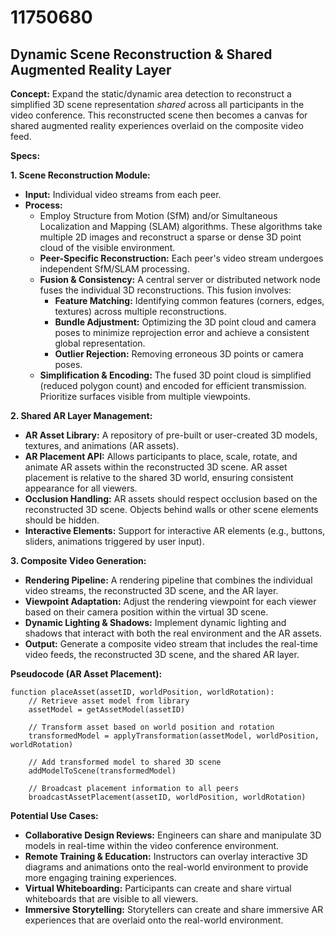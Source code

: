 # 11750680

## Dynamic Scene Reconstruction & Shared Augmented Reality Layer

**Concept:** Expand the static/dynamic area detection to reconstruct a simplified 3D scene representation *shared* across all participants in the video conference. This reconstructed scene then becomes a canvas for shared augmented reality experiences overlaid on the composite video feed.

**Specs:**

**1. Scene Reconstruction Module:**

*   **Input:** Individual video streams from each peer.
*   **Process:**
    *   Employ Structure from Motion (SfM) and/or Simultaneous Localization and Mapping (SLAM) algorithms. These algorithms take multiple 2D images and reconstruct a sparse or dense 3D point cloud of the visible environment.
    *   **Peer-Specific Reconstruction:** Each peer's video stream undergoes independent SfM/SLAM processing.
    *   **Fusion & Consistency:**  A central server or distributed network node fuses the individual 3D reconstructions. This fusion involves:
        *   **Feature Matching:** Identifying common features (corners, edges, textures) across multiple reconstructions.
        *   **Bundle Adjustment:** Optimizing the 3D point cloud and camera poses to minimize reprojection error and achieve a consistent global representation.
        *   **Outlier Rejection:** Removing erroneous 3D points or camera poses.
    *   **Simplification & Encoding:** The fused 3D point cloud is simplified (reduced polygon count) and encoded for efficient transmission.  Prioritize surfaces visible from multiple viewpoints.

**2. Shared AR Layer Management:**

*   **AR Asset Library:** A repository of pre-built or user-created 3D models, textures, and animations (AR assets).
*   **AR Placement API:** Allows participants to place, scale, rotate, and animate AR assets within the reconstructed 3D scene.  AR asset placement is relative to the shared 3D world, ensuring consistent appearance for all viewers.
*   **Occlusion Handling:** AR assets should respect occlusion based on the reconstructed 3D scene.  Objects behind walls or other scene elements should be hidden.
*   **Interactive Elements:** Support for interactive AR elements (e.g., buttons, sliders, animations triggered by user input).

**3. Composite Video Generation:**

*   **Rendering Pipeline:**  A rendering pipeline that combines the individual video streams, the reconstructed 3D scene, and the AR layer.
*   **Viewpoint Adaptation:**  Adjust the rendering viewpoint for each viewer based on their camera position within the virtual 3D scene.
*   **Dynamic Lighting & Shadows:** Implement dynamic lighting and shadows that interact with both the real environment and the AR assets.
*   **Output:** Generate a composite video stream that includes the real-time video feeds, the reconstructed 3D scene, and the shared AR layer.

**Pseudocode (AR Asset Placement):**

```
function placeAsset(assetID, worldPosition, worldRotation):
    // Retrieve asset model from library
    assetModel = getAssetModel(assetID)

    // Transform asset based on world position and rotation
    transformedModel = applyTransformation(assetModel, worldPosition, worldRotation)

    // Add transformed model to shared 3D scene
    addModelToScene(transformedModel)

    // Broadcast placement information to all peers
    broadcastAssetPlacement(assetID, worldPosition, worldRotation)
```

**Potential Use Cases:**

*   **Collaborative Design Reviews:** Engineers can share and manipulate 3D models in real-time within the video conference environment.
*   **Remote Training & Education:**  Instructors can overlay interactive 3D diagrams and animations onto the real-world environment to provide more engaging training experiences.
*   **Virtual Whiteboarding:** Participants can create and share virtual whiteboards that are visible to all viewers.
*   **Immersive Storytelling:**  Storytellers can create and share immersive AR experiences that are overlaid onto the real-world environment.